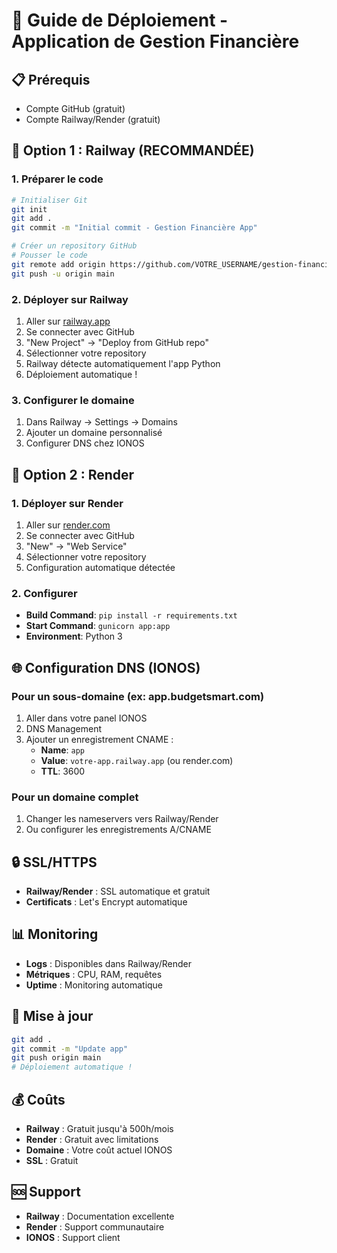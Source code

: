 # 🚀 Guide de Déploiement - Application de Gestion Financière

## 📋 Prérequis
- Compte GitHub (gratuit)
- Compte Railway/Render (gratuit)

## 🎯 Option 1 : Railway (RECOMMANDÉE)

### 1. Préparer le code
```bash
# Initialiser Git
git init
git add .
git commit -m "Initial commit - Gestion Financière App"

# Créer un repository GitHub
# Pousser le code
git remote add origin https://github.com/VOTRE_USERNAME/gestion-financiere.git
git push -u origin main
```

### 2. Déployer sur Railway
1. Aller sur [railway.app](https://railway.app)
2. Se connecter avec GitHub
3. "New Project" → "Deploy from GitHub repo"
4. Sélectionner votre repository
5. Railway détecte automatiquement l'app Python
6. Déploiement automatique !

### 3. Configurer le domaine
1. Dans Railway → Settings → Domains
2. Ajouter un domaine personnalisé
3. Configurer DNS chez IONOS

## 🎯 Option 2 : Render

### 1. Déployer sur Render
1. Aller sur [render.com](https://render.com)
2. Se connecter avec GitHub
3. "New" → "Web Service"
4. Sélectionner votre repository
5. Configuration automatique détectée

### 2. Configurer
- **Build Command**: `pip install -r requirements.txt`
- **Start Command**: `gunicorn app:app`
- **Environment**: Python 3

## 🌐 Configuration DNS (IONOS)

### Pour un sous-domaine (ex: app.budgetsmart.com)
1. Aller dans votre panel IONOS
2. DNS Management
3. Ajouter un enregistrement CNAME :
   - **Name**: `app`
   - **Value**: `votre-app.railway.app` (ou render.com)
   - **TTL**: 3600

### Pour un domaine complet
1. Changer les nameservers vers Railway/Render
2. Ou configurer les enregistrements A/CNAME

## 🔒 SSL/HTTPS
- **Railway/Render** : SSL automatique et gratuit
- **Certificats** : Let's Encrypt automatique

## 📊 Monitoring
- **Logs** : Disponibles dans Railway/Render
- **Métriques** : CPU, RAM, requêtes
- **Uptime** : Monitoring automatique

## 🔄 Mise à jour
```bash
git add .
git commit -m "Update app"
git push origin main
# Déploiement automatique !
```

## 💰 Coûts
- **Railway** : Gratuit jusqu'à 500h/mois
- **Render** : Gratuit avec limitations
- **Domaine** : Votre coût actuel IONOS
- **SSL** : Gratuit

## 🆘 Support
- **Railway** : Documentation excellente
- **Render** : Support communautaire
- **IONOS** : Support client
